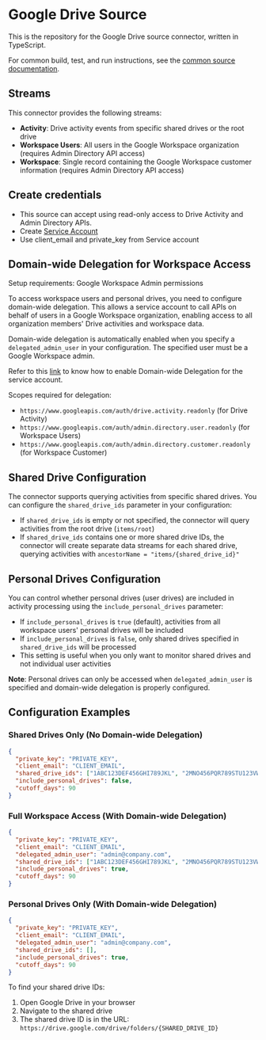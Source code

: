 # Google Drive Source

This is the repository for the Google Drive source connector, written in TypeScript.

For common build, test, and run instructions, see the [common source documentation](../README.md#common-development-instructions).

## Streams

This connector provides the following streams:

* **Activity**: Drive activity events from specific shared drives or the root drive
* **Workspace Users**: All users in the Google Workspace organization (requires Admin Directory API access)
* **Workspace**: Single record containing the Google Workspace customer information (requires Admin Directory API access)

## Create credentials

- This source can accept using read-only access to Drive Activity and Admin Directory APIs.
- Create [Service Account](https://console.cloud.google.com/apis/credentials)
- Use client_email and private_key from Service account

## Domain-wide Delegation for Workspace Access

Setup requirements: Google Workspace Admin permissions

To access workspace users and personal drives, you need to configure domain-wide delegation. This allows a service account to call APIs on behalf of users in a Google Workspace organization, enabling access to all organization members' Drive activities and workspace data.

Domain-wide delegation is automatically enabled when you specify a `delegated_admin_user` in your configuration. The specified user must be a Google Workspace admin.

Refer to this [link](https://developers.google.com/workspace/guides/create-credentials#optional_set_up_domain-wide_delegation_for_a_service_account) to know how to enable Domain-wide Delegation for the service account.

Scopes required for delegation: 
- `https://www.googleapis.com/auth/drive.activity.readonly` (for Drive Activity)
- `https://www.googleapis.com/auth/admin.directory.user.readonly` (for Workspace Users)
- `https://www.googleapis.com/auth/admin.directory.customer.readonly` (for Workspace Customer)

## Shared Drive Configuration

The connector supports querying activities from specific shared drives. You can configure the `shared_drive_ids` parameter in your configuration:

- If `shared_drive_ids` is empty or not specified, the connector will query activities from the root drive (`items/root`)
- If `shared_drive_ids` contains one or more shared drive IDs, the connector will create separate data streams for each shared drive, querying activities with `ancestorName = "items/{shared_drive_id}"`

## Personal Drives Configuration

You can control whether personal drives (user drives) are included in activity processing using the `include_personal_drives` parameter:

- If `include_personal_drives` is `true` (default), activities from all workspace users' personal drives will be included
- If `include_personal_drives` is `false`, only shared drives specified in `shared_drive_ids` will be processed
- This setting is useful when you only want to monitor shared drives and not individual user activities

**Note**: Personal drives can only be accessed when `delegated_admin_user` is specified and domain-wide delegation is properly configured.

## Configuration Examples

### Shared Drives Only (No Domain-wide Delegation)
```json
{
  "private_key": "PRIVATE_KEY",
  "client_email": "CLIENT_EMAIL", 
  "shared_drive_ids": ["1ABC123DEF456GHI789JKL", "2MNO456PQR789STU123VWX"],
  "include_personal_drives": false,
  "cutoff_days": 90
}
```

### Full Workspace Access (With Domain-wide Delegation)
```json
{
  "private_key": "PRIVATE_KEY",
  "client_email": "CLIENT_EMAIL", 
  "delegated_admin_user": "admin@company.com",
  "shared_drive_ids": ["1ABC123DEF456GHI789JKL", "2MNO456PQR789STU123VWX"],
  "include_personal_drives": true,
  "cutoff_days": 90
}
```

### Personal Drives Only (With Domain-wide Delegation)
```json
{
  "private_key": "PRIVATE_KEY",
  "client_email": "CLIENT_EMAIL", 
  "delegated_admin_user": "admin@company.com",
  "shared_drive_ids": [],
  "include_personal_drives": true,
  "cutoff_days": 90
}
```

To find your shared drive IDs:
1. Open Google Drive in your browser
2. Navigate to the shared drive
3. The shared drive ID is in the URL: `https://drive.google.com/drive/folders/{SHARED_DRIVE_ID}`